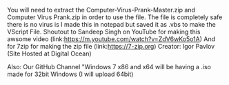 You will need to extract the Computer-Virus-Prank-Master.zip and Computer Virus Prank.zip in order to use the file.
The file is completely safe there is no virus is I made this in notepad but saved it as .vbs to make the VScript File.
Shoutout to Sandeep Singh on YouTube for making this awsome video (link:https://m.youtube.com/watch?v=ZdV6wKo5o1A)
And for 7zip for making the zip file (link:https://7-zip.org) Creator: Igor Pavlov (Site Hosted at Digital Ocean)

Also: Our GitHub Channel "Windows 7 x86 and x64 will be having a .iso made for 32bit Windows (I will upload 64bit)
